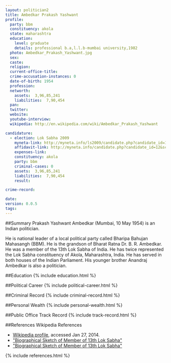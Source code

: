 ```yaml
---
layout: politician2
title: Ambedkar Prakash Yashwant
profile: 
  party: bbm
  constituency: akola
  state: maharashtra
  education: 
    level: graduate
    details: professional b.a,l.l.b-mumbai university,1982
  photo: Ambedkar_Prakash_Yashwant.jpg
  sex: 
  caste: 
  religion: 
  current-office-title: 
  crime-accusation-instances: 0
  date-of-birth: 1954
  profession: 
  networth: 
    assets:  3,96,85,241
    liabilities:  7,90,454
  pan: 
  twitter: 
  website: 
  youtube-interview: 
  wikipedia: http://en.wikipedia.com/wiki/Ambedkar_Prakash_Yashwant

candidature: 
  - election: Lok Sabha 2009
    myneta-link: http://myneta.info/ls2009/candidate.php?candidate_id=12
    affidavit-link: http://myneta.info/candidate.php?candidate_id=12&scan=original
    expenses-link: 
    constituency: akola 
    party: bbm
    criminal-cases: 0
    assets:  3,96,85,241
    liabilities:  7,90,454
    result:  

crime-record: 

date: 
version: 0.0.5
tags: 
---
```

##Summary
Prakash Yashwant Ambedkar (Mumbai, 10 May 1954) is an Indian politician.

He is national leader of a local political party called Bharipa Bahujan Mahasangh (BBM). He is the grandson of Bharat Ratna Dr. B. R. Ambedkar. He was a member of the 13th Lok Sabha of India. He has twice represented the Lok Sabha constituency of Akola, Maharashtra, India. He has served in both houses of the Indian Parliament. His younger brother Anandraj Ambedkar is also a politician.


##Education
{% include education.html %}


##Political Career
{% include political-career.html %}


##Criminal Record
{% include criminal-record.html %}


##Personal Wealth
{% include personal-wealth.html %}


##Public Office Track Record
{% include track-record.html %}


##References
Wikipedia References
- [Wikipedia profile]({{page.profile.wikipedia}}), accessed Jan 27, 2014.
- ["Biographical Sketch of Member of 13th Lok Sabha"][wiki1]
- ["Biographical Sketch of Member of 13th Lok Sabha"][wiki2]

[wiki1]: http://parliamentofindia.nic.in/ls/lok13/biodata/13MH19.htm
[wiki2]: http://rajyasabha.nic.in/rsnew/pre_member/1952_2003/a.pdf


{% include references.html %}